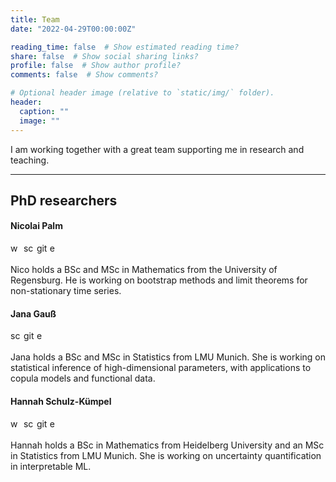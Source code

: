```yaml
---
title: Team
date: "2022-04-29T00:00:00Z"

reading_time: false  # Show estimated reading time?
share: false  # Show social sharing links?
profile: false  # Show author profile?
comments: false  # Show comments?

# Optional header image (relative to `static/img/` folder).
header:
  caption: ""
  image: ""
---
```


I am working together with a great team supporting me in research and teaching. 

--- 

## PhD researchers

#### Nicolai Palm 

[<img src="https://raw.githubusercontent.com/FortAwesome/Font-Awesome/6.x/svgs/solid/globe.svg" alt="website" width="17"/>](https://nicolaipalm.github.io/) 
[<img src="https://raw.githubusercontent.com/FortAwesome/Font-Awesome/6.x/svgs/brands/google-scholar.svg" alt="scholar" width="17"/>](https://scholar.google.de/citations?user=yLb7pfYAAAAJ&hl=de) 
[<img src="https://raw.githubusercontent.com/FortAwesome/Font-Awesome/6.x/svgs/brands/github.svg" alt="github" width="17"/>](https://github.com/nicolaipalm)
[<img src="https://raw.githubusercontent.com/FortAwesome/Font-Awesome/6.x/svgs/regular/envelope.svg" alt="email" width="17"/>](mailto:n.palm@lmu.de)

Nico holds a BSc and MSc in Mathematics from the University of Regensburg. He is  working on bootstrap methods and limit theorems for non-stationary time series.


#### Jana Gauß
[<img src="https://raw.githubusercontent.com/FortAwesome/Font-Awesome/6.x/svgs/brands/google-scholar.svg" alt="scholar" width="17"/>](https://scholar.google.com/citations?hl=en&user=gJ0vhXwAAAAJ) 
[<img src="https://raw.githubusercontent.com/FortAwesome/Font-Awesome/6.x/svgs/brands/github.svg" alt="github" width="17"/>](https://github.com/JanaGauss)
[<img src="https://raw.githubusercontent.com/FortAwesome/Font-Awesome/6.x/svgs/regular/envelope.svg" alt="email" width="17"/>](mailto:jana.gauss@stat.uni-muenchen.de)

Jana holds a BSc and MSc in Statistics from LMU Munich. She is working on statistical inference of high-dimensional parameters, with applications to copula models and functional data.


#### Hannah Schulz-Kümpel  

[<img src="https://raw.githubusercontent.com/FortAwesome/Font-Awesome/6.x/svgs/solid/globe.svg" alt="website" width="17"/>](https://11annah.github.io/) 
[<img src="https://raw.githubusercontent.com/FortAwesome/Font-Awesome/6.x/svgs/brands/google-scholar.svg" alt="scholar" width="17"/>](https://11annah.github.io/publications/) 
[<img src="https://raw.githubusercontent.com/FortAwesome/Font-Awesome/6.x/svgs/brands/github.svg" alt="github" width="17"/>](https://github.com/11annah)
[<img src="https://raw.githubusercontent.com/FortAwesome/Font-Awesome/6.x/svgs/regular/envelope.svg" alt="email" width="17"/>](mailto:hannah.kuempel@stat.uni-muenchen.de)

Hannah holds a BSc in Mathematics from Heidelberg University and an MSc in Statistics from LMU Munich. She is working on uncertainty quantification in interpretable ML.

<!-- --- -->

<!-- ## Student assistants


* Eugen Gorich -->
